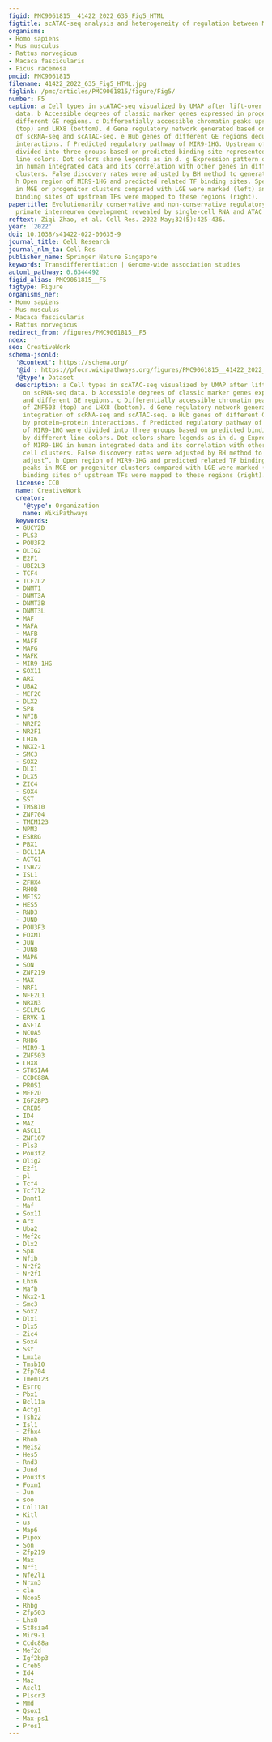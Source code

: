 ```yaml
---
figid: PMC9061815__41422_2022_635_Fig5_HTML
figtitle: scATAC-seq analysis and heterogeneity of regulation between MGE and LGE
organisms:
- Homo sapiens
- Mus musculus
- Rattus norvegicus
- Macaca fascicularis
- Ficus racemosa
pmcid: PMC9061815
filename: 41422_2022_635_Fig5_HTML.jpg
figlink: /pmc/articles/PMC9061815/figure/Fig5/
number: F5
caption: a Cell types in scATAC-seq visualized by UMAP after lift-over based on scRNA-seq
  data. b Accessible degrees of classic marker genes expressed in progenitors and
  different GE regions. c Differentially accessible chromatin peaks upstream of ZNF503
  (top) and LHX8 (bottom). d Gene regulatory network generated based on integration
  of scRNA-seq and scATAC-seq. e Hub genes of different GE regions deduced by protein–protein
  interactions. f Predicted regulatory pathway of MIR9-1HG. Upstream of MIR9-1HG were
  divided into three groups based on predicted binding site represented by different
  line colors. Dot colors share legends as in d. g Expression pattern of MIR9-1HG
  in human integrated data and its correlation with other genes in different cell
  clusters. False discovery rates were adjusted by BH method to generate “P. adjust”.
  h Open region of MIR9-1HG and predicted related TF binding sites. Specific peaks
  in MGE or progenitor clusters compared with LGE were marked (left) and predicted
  binding sites of upstream TFs were mapped to these regions (right).
papertitle: Evolutionarily conservative and non-conservative regulatory networks during
  primate interneuron development revealed by single-cell RNA and ATAC sequencing.
reftext: Ziqi Zhao, et al. Cell Res. 2022 May;32(5):425-436.
year: '2022'
doi: 10.1038/s41422-022-00635-9
journal_title: Cell Research
journal_nlm_ta: Cell Res
publisher_name: Springer Nature Singapore
keywords: Transdifferentiation | Genome-wide association studies
automl_pathway: 0.6344492
figid_alias: PMC9061815__F5
figtype: Figure
organisms_ner:
- Homo sapiens
- Mus musculus
- Macaca fascicularis
- Rattus norvegicus
redirect_from: /figures/PMC9061815__F5
ndex: ''
seo: CreativeWork
schema-jsonld:
  '@context': https://schema.org/
  '@id': https://pfocr.wikipathways.org/figures/PMC9061815__41422_2022_635_Fig5_HTML.html
  '@type': Dataset
  description: a Cell types in scATAC-seq visualized by UMAP after lift-over based
    on scRNA-seq data. b Accessible degrees of classic marker genes expressed in progenitors
    and different GE regions. c Differentially accessible chromatin peaks upstream
    of ZNF503 (top) and LHX8 (bottom). d Gene regulatory network generated based on
    integration of scRNA-seq and scATAC-seq. e Hub genes of different GE regions deduced
    by protein–protein interactions. f Predicted regulatory pathway of MIR9-1HG. Upstream
    of MIR9-1HG were divided into three groups based on predicted binding site represented
    by different line colors. Dot colors share legends as in d. g Expression pattern
    of MIR9-1HG in human integrated data and its correlation with other genes in different
    cell clusters. False discovery rates were adjusted by BH method to generate “P.
    adjust”. h Open region of MIR9-1HG and predicted related TF binding sites. Specific
    peaks in MGE or progenitor clusters compared with LGE were marked (left) and predicted
    binding sites of upstream TFs were mapped to these regions (right).
  license: CC0
  name: CreativeWork
  creator:
    '@type': Organization
    name: WikiPathways
  keywords:
  - GUCY2D
  - PLS3
  - POU3F2
  - OLIG2
  - E2F1
  - UBE2L3
  - TCF4
  - TCF7L2
  - DNMT1
  - DNMT3A
  - DNMT3B
  - DNMT3L
  - MAF
  - MAFA
  - MAFB
  - MAFF
  - MAFG
  - MAFK
  - MIR9-1HG
  - SOX11
  - ARX
  - UBA2
  - MEF2C
  - DLX2
  - SP8
  - NFIB
  - NR2F2
  - NR2F1
  - LHX6
  - NKX2-1
  - SMC3
  - SOX2
  - DLX1
  - DLX5
  - ZIC4
  - SOX4
  - SST
  - TMSB10
  - ZNF704
  - TMEM123
  - NPM3
  - ESRRG
  - PBX1
  - BCL11A
  - ACTG1
  - TSHZ2
  - ISL1
  - ZFHX4
  - RHOB
  - MEIS2
  - HES5
  - RND3
  - JUND
  - POU3F3
  - FOXM1
  - JUN
  - JUNB
  - MAP6
  - SON
  - ZNF219
  - MAX
  - NRF1
  - NFE2L1
  - NRXN3
  - SELPLG
  - ERVK-1
  - ASF1A
  - NCOA5
  - RHBG
  - MIR9-1
  - ZNF503
  - LHX8
  - ST8SIA4
  - CCDC88A
  - PROS1
  - MEF2D
  - IGF2BP3
  - CREB5
  - ID4
  - MAZ
  - ASCL1
  - ZNF107
  - Pls3
  - Pou3f2
  - Olig2
  - E2f1
  - pl
  - Tcf4
  - Tcf7l2
  - Dnmt1
  - Maf
  - Sox11
  - Arx
  - Uba2
  - Mef2c
  - Dlx2
  - Sp8
  - Nfib
  - Nr2f2
  - Nr2f1
  - Lhx6
  - Mafb
  - Nkx2-1
  - Smc3
  - Sox2
  - Dlx1
  - Dlx5
  - Zic4
  - Sox4
  - Sst
  - Lmx1a
  - Tmsb10
  - Zfp704
  - Tmem123
  - Esrrg
  - Pbx1
  - Bcl11a
  - Actg1
  - Tshz2
  - Isl1
  - Zfhx4
  - Rhob
  - Meis2
  - Hes5
  - Rnd3
  - Jund
  - Pou3f3
  - Foxm1
  - Jun
  - soo
  - Col11a1
  - Kitl
  - us
  - Map6
  - Pipox
  - Son
  - Zfp219
  - Max
  - Nrf1
  - Nfe2l1
  - Nrxn3
  - cla
  - Ncoa5
  - Rhbg
  - Zfp503
  - Lhx8
  - St8sia4
  - Mir9-1
  - Ccdc88a
  - Mef2d
  - Igf2bp3
  - Creb5
  - Id4
  - Maz
  - Ascl1
  - Plscr3
  - Mmd
  - Qsox1
  - Max-ps1
  - Pros1
---
```

